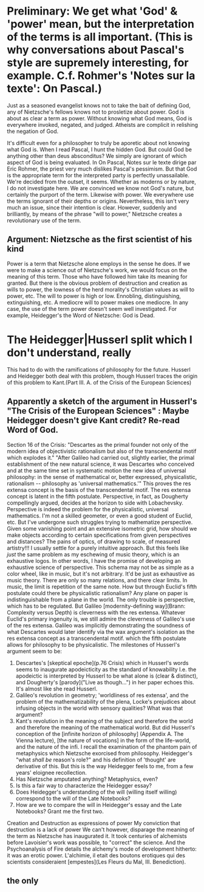# Preliminary: We get what 'God' & 'power' mean, but the interpretation of the terms is all important. (This is why conversations about Pascal's style are supremely interesting, for example. C.f. Rohmer's 'Notes sur la texte': On Pascal.)
<!-- I could probably reduce this whole section to a simple analogy -->
Just as a seasoned evangelist knows not to take the bait of defining God,
any of Nietzsche's fellows knows not to prosletize about power.
God is about as clear a term as power.
Without knowing what God means, God is everywhere invoked, negated, and judged.
Atheists are complicit in relishing the negation of God.
<!-- The prevailing content in modern Christian congregations, apart from the shoddy exegesis, rock music, and bagels, is the derision of atheists. -->
<!-- That they succeed in lifting their eyes to God is suspicious in , but the congregation is there, whether for God, or bagels, or Christian rock. -->
It's difficult even for a philosopher to truly be aporetic about not knowing what God is.
When I read Pascal, I hunt the hidden God.
But could God be anything other than deus absconditus?
We simply are ignorant of which aspect of God is being evaluated.
In On Pascal, Notes sur le texte dirige par Eric Rohmer, the priest very much dislikes Pascal's pessimism.
But that God is the appropriate term for the interpreted party is perfectly unassailable.
We're decided from the outset, it seems.
Whether as moderns or by nature, I do not investigate here.
We are convinced we know not God's nature, but certainly the purport of the term.
Likewise with power.
We everywhere use the terms ignorant of their depths or origins.
Nevertheless, this isn't very much an issue, since their intention is clear.
However, suddenly and brilliantly, by means of the phrase "will to power," Nietzsche creates a revolutionary use of the term.

## Argument: Nietzsche as the first scientist of his kind
Power is a term that Nietzsche alone employs in the sense he does.
If we were to make a science out of Nietzsche's work, we would focus on the meaning of this term.
Those who have followed him take its meaning for granted.
But there is the obvious problem of destruction and creation as wills to power,
the lowness of the herd morality's Christian values as will to power, etc.
The will to power is high or low. Ennobling, distinguishing, extinguishing, etc.
A mediocre will to power makes one mediocre.
In any case, the use of the term power doesn't seem well investigated.
For example, Heidegger's the Word of Nietzsche: God is Dead.

# The Heidegger|Husserl split which I don't understand, really
This had to do with the ramifications of philosophy for the future.
Husserl and Heidegger both deal with this problem, though Husserl traces the origin of this problem to Kant.(Part III. A. of the Crisis of the European Sciences)

## Apparently a sketch of the argument in Husserl's "The Crisis of the European Sciences" : Maybe Heidegger doesn't give Kant credit? Re-read Word of God.
Section 16 of the Crisis: "Descartes as the primal founder not only of the modern idea of objectivistic rationalism but also of the transcendental motif which explodes it."
"After Galileo had carried out, slightly earlier, the primal establishment of the new natural science, it was Descartes who conceived and at the same time set in systematic motion the new idea of universal philosophy: in the sense of mathematical or, better expressed, physicalistic, rationalism -- philosophy as 'universal mathematics.'"
This proves the res extensa concept is the basis of the transcendental motif.
The res extensa concept is latent in the fifth postulate.
Perspective, in fact, as Dougherty compellingly argued, decides at the horizon to side with Lobachevsky.
Perspective is indeed the problem for the physicalistic, universal mathematics.
I'm not a skilled geometer, or even a good student of Euclid, etc.
But I've undergone such struggles trying to mathematize perspective.
Given some vanishing point and an extensive isometric grid, how should we make objects according to certain specifications from given perspectives and distances?
The pains of optics, of drawing to scale, of measured artistry!!!
I usually settle for a purely intuitive approach.
But this feels like *just* the same problem as my eschewing of music theory, which is an exhaustive logos.
In other words, I have the promise of developing an exhaustive science of perspective.
This schema may not be as simple as a color wheel, like in music, but it's not arbitrary.
It'd be just as exhaustive as music theory. There are only so many relations, and there clear limits.
In music, the limit is repetition of the same note.
How but through Euclid's fifth postulate could there be physicalistic rationalism?
Any plane on paper is indistinguishable from a plane in the world.
The only trouble is perspective, which has to be regulated.
But Galileo [modernity-defining way](Brann: Complexity versus Depth) is cleverness with the res extensa.
Whatever Euclid's primary ingenuity is, we still admire the cleverness of Galileo's use of the res extensa.
Galileo was implicitly demonstrating the soundness of what Descartes would later identify via the wax argument's isolation as the res extensa concept as a transcendental motif.
which the fifth postulate allows for philosophy to be physicalistic.
The milestones of Husserl's argument seem to be:
1. Descartes's [skeptical epoche](p.76 Crisis) which in Husserl's words seems to inaugurate apodeicticity as the standard of knowability I.e. the apodeictic is interpreted by Husserl to be what alone is (clear & distinct), and Dougherty's [parody]("Live as though...") in her paper echoes this. It's almost like she read Husserl.
2. Galileo's revolution in geometry; 'worldliness of res extensa', and the problem of the mathematizability of the plena, Locke's prejudices about infusing objects in the world with sensory qualities? What was that argument?
3. Kant's revolution in the meaning of the subject and therefore the world and therefore the meaning of the mathematical world.
But did Husserl's conception of the [infinite horizon of philosophy] (Appendix A. The Vienna lecture), [the nature of vocations] in the form of the life-world, and the nature of the infi.
I recall the examination of the phantom pain of metaphysics which Nietzsche exorcised from philosophy.
Heidegger's "what *shall be* reason's role?" and his definition of 'thought' are derivative of this.
But this is the way Heidegger feels to me, from a few years' eloignee recollection.
1. Has Nietzsche amputated anything? Metaphysics, even?
2. Is this a fair way to characterize the Heidegger essay?
3. Does Heidegger's understanding of the will (willing itself willing) correspond to the will of the Late Notebooks? 
4. How are we to compare the will in Heidegger's essay and the Late Notebooks?
Grant me the first two.


Creation and Destruction as expressions of power
My conviction that destruction is a lack of power
We can't however, disparage the meaning of the term as Nietzsche has inaugurated it.
It took centuries of alchemists before Lavoisier's work was possible, to "correct" the science.
And the Psychoanalysis of Fire details the alchemy's mode of development hitherto: it was an erotic power.
L'alchimie, il etait des boutons erotiques qui des scientists consideraient [empestes](Les Fleurs du Mal, III. Benediction).


## the only
